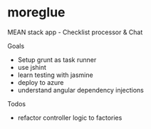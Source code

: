 # moreglue
MEAN stack app - Checklist processor &amp; Chat

Goals
* Setup grunt as task runner
* use jshint
* learn testing with jasmine
* deploy to azure
* understand angular dependency injections

Todos
* refactor controller logic to factories
